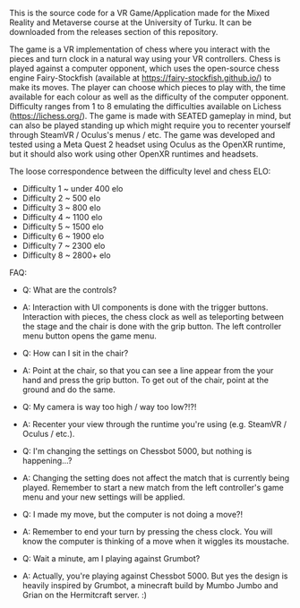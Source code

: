 This is the source code for a VR Game/Application made for the Mixed Reality and Metaverse course at the University of Turku. It can be downloaded from the releases section of this repository. 

The game is a VR implementation of chess where you interact with the pieces and turn clock in a natural way using your VR controllers. Chess is played against a computer opponent, which uses the open-source chess engine Fairy-Stockfish (available at https://fairy-stockfish.github.io/) to make its moves. The player can choose which pieces to play with, the time available for each colour as well as the difficulty of the computer opponent. Difficulty ranges from 1 to 8 emulating the difficulties available on Lichess (https://lichess.org/). The game is made with SEATED gameplay in mind, but can also be played standing up which might require you to recenter yourself through SteamVR / Oculus's menus / etc. The game was developed and tested using a Meta Quest 2 headset using Oculus as the OpenXR runtime, but it should also work using other OpenXR runtimes and headsets. 

The loose correspondence between the difficulty level and chess ELO:
- Difficulty 1 ~ under 400 elo
- Difficulty 2 ~ 500 elo
- Difficulty 3 ~ 800 elo
- Difficulty 4 ~ 1100 elo
- Difficulty 5 ~ 1500 elo
- Difficulty 6 ~ 1900 elo
- Difficulty 7 ~ 2300 elo
- Difficulty 8 ~ 2800+ elo

FAQ:
- Q: What are the controls?
- A: Interaction with UI components is done with the trigger buttons. Interaction with pieces, the chess clock as well as teleporting between the stage and the chair is done with the grip button. The left controller menu button opens the game menu.

- Q: How can I sit in the chair?
- A: Point at the chair, so that you can see a line appear from the your hand and press the grip button. To get out of the chair, point at the ground and do the same.

- Q: My camera is way too high / way too low?!?!
- A: Recenter your view through the runtime you're using (e.g. SteamVR / Oculus / etc.).

- Q: I'm changing the settings on Chessbot 5000, but nothing is happening...?
- A: Changing the setting does not affect the match that is currently being played. Remember to start a new match from the left controller's game menu and your new settings will be applied. 

- Q: I made my move, but the computer is not doing a move?!
- A: Remember to end your turn by pressing the chess clock. You will know the computer is thinking of a move when it wiggles its moustache.

- Q: Wait a minute, am I playing against Grumbot?
- A: Actually, you're playing against Chessbot 5000. But yes the design is heavily inspired by Grumbot, a minecraft build by Mumbo Jumbo and Grian on the Hermitcraft server. :)

